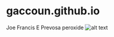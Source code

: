 # gaccoun.github.io
Joe Francis E Prevosa 
peroxide
![alt text](https://www.google.com/url?sa=i&url=https%3A%2F%2Fsimple.wikipedia.org%2Fwiki%2FHydrogen_peroxide&psig=AOvVaw0a1_xO8oLo65qvu7PNCo8b&ust=1701742938062000&source=images&cd=vfe&opi=89978449&ved=0CBIQjRxqFwoTCJjat8zc9IIDFQAAAAAdAAAAABAD)
